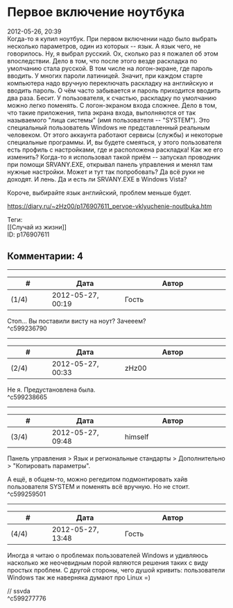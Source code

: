 Первое включение ноутбука
=========================

  
2012-05-26, 20:39  
 Когда-то я купил ноутбук. При первом включении надо было выбрать несколько параметров, один из которых -- язык. А язык чего, не говорилось. Ну, я выбрал русский. Ох, сколько раз я пожалел об этом впоследствии. Дело в том, что после этого везде раскладка по умолчанию стала русской. В том числе на логон-экране, где пароль вводить. У многих пароли латиницей. Значит, при каждом старте компьютера надо вручную переключать раскладку на английскую и вводить пароль. О чём часто забывается и пароль приходится вводить два раза. Бесит. У пользователя, к счастью, раскладку по умолчанию можно легко поменять. С логон-экраном входа сложнее. Дело в том, что такие приложения, типа экрана входа, выполняются от так называемого "лица системы" (имя пользователя -- "SYSTEM"). Это специальный пользователь Windows не представленный реальным человеком. От этого аккаунта работают сервисы (службы) и некоторые специальные программы. И, вы будете смеяться, у этого пользователя есть профиль с настройками, где и расположена раскладка! Как же его изменить? Когда-то я использовал такой приём -- запускал проводник при помощи SRVANY.EXE, открывал панель управления и менял там нужные настройки. Может и тут так попробовать? Да всё руки не доходят. И лень. Да и есть ли SRVANY.EXE в Windows Vista?   
   
 Короче, выбирайте язык английский, проблем меньше будет.   
  
<https://diary.ru/~zHz00/p176907611_pervoe-vklyuchenie-noutbuka.htm>  
  
Теги:  
[[Случай из жизни]]  
ID: p176907611  


Комментарии: 4
--------------

  


---



|         #         |              Дата              |                     Автор                     |           ID           |
| --- | --- | --- | --- |
| (1/4) | 2012-05-27, 00:19 | Гость | c599236790 |

  
 Стоп... Вы поставили висту на ноут? Зачееем?   
 ^c599236790

---



|         #         |              Дата              |                     Автор                     |           ID           |
| --- | --- | --- | --- |
| (2/4) | 2012-05-27, 00:33 | zHz00 | c599238665 |

  
 Не я. Предустановлена была.   
 ^c599238665

---



|         #         |              Дата              |                     Автор                     |           ID           |
| --- | --- | --- | --- |
| (3/4) | 2012-05-27, 09:48 | himself | c599259501 |

  
 Панель управления > Язык и региональные стандарты > Дополнительно > "Копировать параметры".   
   
 А ещё, в общем-то, можно регедитом подмонтировать хайв пользователя SYSTEM и поменять всё вручную. Но не стоит.   
 ^c599259501

---



|         #         |              Дата              |                     Автор                     |           ID           |
| --- | --- | --- | --- |
| (4/4) | 2012-05-27, 13:48 | Гость | c599277776 |

  
 Иногда я читаю о проблемах пользователей Windows и удивляюсь насколько же неочевидным порой являются решения таких с виду простых проблем. С другой стороны, чего душой кривить: пользователи Windows так же наверняка думают про Linux =)   
   
 // ssvda   
 ^c599277776